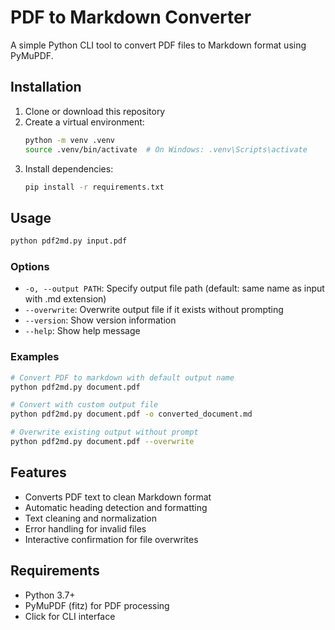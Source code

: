 # PDF to Markdown Converter

A simple Python CLI tool to convert PDF files to Markdown format using PyMuPDF.

## Installation

1. Clone or download this repository
2. Create a virtual environment:
   ```bash
   python -m venv .venv
   source .venv/bin/activate  # On Windows: .venv\Scripts\activate
   ```
3. Install dependencies:
   ```bash
   pip install -r requirements.txt
   ```

## Usage

```bash
python pdf2md.py input.pdf
```

### Options

- `-o, --output PATH`: Specify output file path (default: same name as input with .md extension)
- `--overwrite`: Overwrite output file if it exists without prompting
- `--version`: Show version information
- `--help`: Show help message

### Examples

```bash
# Convert PDF to markdown with default output name
python pdf2md.py document.pdf

# Convert with custom output file
python pdf2md.py document.pdf -o converted_document.md

# Overwrite existing output without prompt
python pdf2md.py document.pdf --overwrite
```

## Features

- Converts PDF text to clean Markdown format
- Automatic heading detection and formatting
- Text cleaning and normalization
- Error handling for invalid files
- Interactive confirmation for file overwrites

## Requirements

- Python 3.7+
- PyMuPDF (fitz) for PDF processing
- Click for CLI interface
